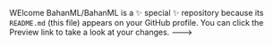 WElcome
BahanML/BahanML is a ✨ special ✨ repository because its `README.md` (this file) appears on your GitHub profile.
You can click the Preview link to take a look at your changes.
--->
